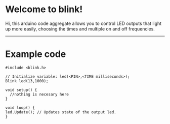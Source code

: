 Welcome to blink!
===================


Hi, this arduino code aggregate allows you to control LED outputs that light up more easily, choosing the times and multiple on and off frequencies.

----------

Example code
=============


```
#include <blink.h>

// Initialize variable: led(<PIN>,<TIME milliseconds>);
Blink led(13,1000);

void setup() {
  //nothing is necesary here
}

void loop() {
led.Update(); // Updates state of the output led.
}
```